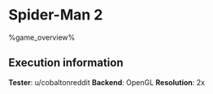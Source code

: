 # Spider-Man 2 

%game_overview%

## Execution information

**Tester**: u/cobaltonreddit
**Backend**: OpenGL
**Resolution**: 2x